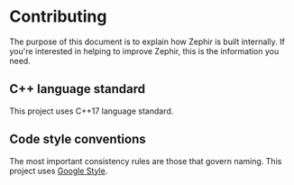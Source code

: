 # Contributing

The purpose of this document is to explain how Zephir is built internally.
If you're interested in helping to improve Zephir, this is the information
you need.

## C++ language standard

This project uses C++17 language standard.

## Code style conventions

The most important consistency rules are those that govern naming.
This project uses [Google Style](https://google.github.io/styleguide/cppguide.html#Naming).

